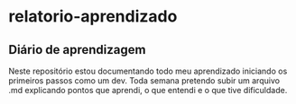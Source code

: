 # relatorio-aprendizado
## Diário de aprendizagem
Neste repositório estou documentando todo meu aprendizado iniciando os primeiros passos como um dev. 
Toda semana pretendo subir um arquivo .md explicando pontos que aprendi, o que entendi e o que tive dificuldade.
